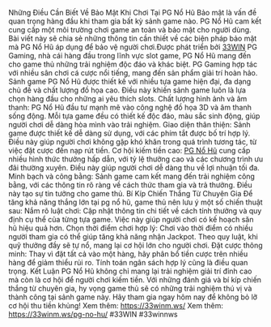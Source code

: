 Những Điều Cần Biết Về Bảo Mật Khi Chơi Tại PG Nổ Hũ
Bảo mật là vấn đề quan trọng hàng đầu khi tham gia bất kỳ sảnh game nào. PG Nổ Hũ cam kết cung cấp một môi trường chơi game an toàn và bảo mật cho người dùng. Bài viết này sẽ chia sẻ những thông tin cần thiết về các biện pháp bảo mật mà PG Nổ Hũ áp dụng để bảo vệ người chơi.Được phát triển bởi [33WIN](https://33winm.ws/) PG Gaming, nhà cái hàng đầu trong lĩnh vực slot game, PG Nổ Hũ mang đến cho game thủ những trải nghiệm độc đáo và khác biệt.
PG Gaming hợp tác với nhiều sân chơi cá cược nổi tiếng, mang đến sản phẩm giải trí hoàn hảo. Sảnh game PG Nổ Hũ được thiết kế với nhiều tựa game hiện đại, đa dạng chủ đề và chất lượng đồ họa cao. Điều này khiến sảnh game luôn là lựa chọn hàng đầu cho những ai yêu thích slots.
Chất lượng hình ảnh và âm thanh: PG Nổ Hũ đầu tư mạnh mẽ vào công nghệ đồ họa 3D và âm thanh sống động. Mỗi tựa game đều có thiết kế độc đáo, màu sắc sinh động, giúp người chơi dễ dàng hòa mình vào trải nghiệm.
Giao diện thân thiện: Sảnh game được thiết kế dễ dàng sử dụng, với các phím tắt được bố trí hợp lý. Điều này giúp người chơi không gặp khó khăn trong quá trình tương tác, từ việc đặt cược đến nạp rút tiền.
Cơ hội kiếm tiền cao: [PG Nổ Hũ](https://33winm.ws/pg-no-hu/) cung cấp nhiều hình thức thưởng hấp dẫn, với tỷ lệ thưởng cao và các chương trình ưu đãi thường xuyên. Điều này giúp người chơi dễ dàng thu về lợi nhuận tối đa.
Minh bạch và công bằng: Sảnh game cam kết mang đến trải nghiệm công bằng, với các thông tin rõ ràng về cách thức tham gia và trả thưởng. Điều này tạo sự tin tưởng cho game thủ.
Bí Kíp Chiến Thắng Từ Chuyên Gia
Để tăng khả năng thắng lớn tại pg nổ hũ, game thủ nên lưu ý một số chiến thuật sau:
Nắm rõ luật chơi: Cập nhật thông tin chi tiết về cách tính thưởng và quy định cụ thể của từng tựa game. Việc này giúp người chơi có kế hoạch săn hũ hiệu quả hơn.
Chọn thời điểm chơi hợp lý: Chơi vào thời điểm có nhiều người tham gia có thể giúp tăng khả năng nhận Jackpot. Theo quy luật, khi quỹ thưởng đầy sẽ tự nổ, mang lại cơ hội lớn cho người chơi.
Đặt cược thông minh: Thay vì đặt tất cả vào một hàng, hãy phân bổ tiền cược trên nhiều hàng để giảm thiểu rủi ro. Tính toán ngân sách hợp lý cũng là điều quan trọng.
Kết Luận
PG Nổ Hũ không chỉ mang lại trải nghiệm giải trí đỉnh cao mà còn là cơ hội để người chơi kiếm tiền. Với những đánh giá và bí kíp chiến thắng từ chuyên gia, hy vọng game thủ sẽ có những trải nghiệm thú vị và thành công tại sảnh game này. Hãy tham gia ngay hôm nay để không bỏ lỡ cơ hội thu tiền khủng!
Xem thêm:  https://33winm.ws/
Xem thêm: https://33winm.ws/pg-no-hu/
#33WIN #33winnws
